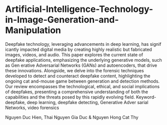 # Artificial-Intelligence-Technology-in-Image-Generation-and-Manipulation

 Deepfake technology, leveraging advancements in deep learning, has signif
icantly impacted digital media by creating highly realistic but fabricated
 images, videos, and audio. This paper explores the current state of deepfake
 applications, emphasizing the underlying generative models, such as Gen
erative Adversarial Networks (GANs) and autoencoders, that drive these
 innovations. Alongside, we delve into the forensic techniques developed
 to detect and counteract deepfake content, highlighting the ongoing cat
and-mouse game between generation and detection methods. Our review
 encompasses the technological, ethical, and social implications of deepfakes,
 presenting a comprehensive understanding of both the capabilities and the
 threats posed by this rapidly evolving field.
 Keyword- deepfake, deep learning, deepfake detecting, Generative Adver
sarial Networks, video forensics

 Nguyen Duc Hien, Thai Nguyen Gia Duc & Nguyen Hong Cat Thy
